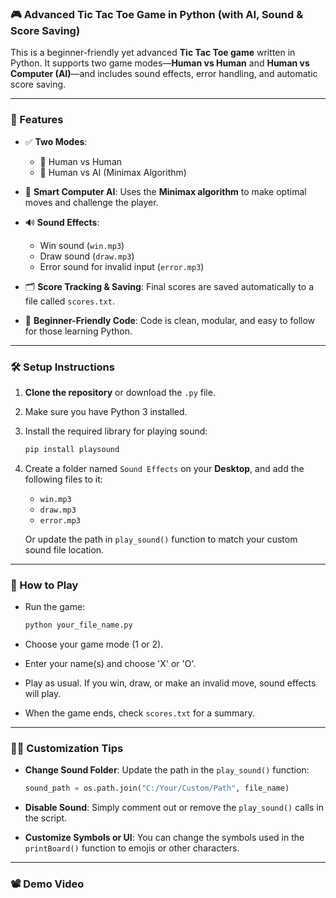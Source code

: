 ### 🎮 Advanced Tic Tac Toe Game in Python (with AI, Sound & Score Saving)

This is a beginner-friendly yet advanced **Tic Tac Toe game** written in Python. It supports two game modes—**Human vs Human** and **Human vs Computer (AI)**—and includes sound effects, error handling, and automatic score saving.

---

### 🚀 Features

* ✅ **Two Modes**:

  * 👥 Human vs Human
  * 🤖 Human vs AI (Minimax Algorithm)

* 🧠 **Smart Computer AI**:
  Uses the **Minimax algorithm** to make optimal moves and challenge the player.

* 🔊 **Sound Effects**:

  * Win sound (`win.mp3`)
  * Draw sound (`draw.mp3`)
  * Error sound for invalid input (`error.mp3`)

* 🗂️ **Score Tracking & Saving**:
  Final scores are saved automatically to a file called `scores.txt`.

* 🧩 **Beginner-Friendly Code**:
  Code is clean, modular, and easy to follow for those learning Python.

---

### 🛠️ Setup Instructions

1. **Clone the repository** or download the `.py` file.
2. Make sure you have Python 3 installed.
3. Install the required library for playing sound:

   ```bash
   pip install playsound
   ```
4. Create a folder named `Sound Effects` on your **Desktop**, and add the following files to it:

   * `win.mp3`
   * `draw.mp3`
   * `error.mp3`

   Or update the path in `play_sound()` function to match your custom sound file location.

---

### 🎯 How to Play

* Run the game:

  ```bash
  python your_file_name.py
  ```
* Choose your game mode (1 or 2).
* Enter your name(s) and choose 'X' or 'O'.
* Play as usual. If you win, draw, or make an invalid move, sound effects will play.
* When the game ends, check `scores.txt` for a summary.

---

### 🧑‍🔧 Customization Tips

* **Change Sound Folder**:
  Update the path in the `play_sound()` function:

  ```python
  sound_path = os.path.join("C:/Your/Custom/Path", file_name)
  ```

* **Disable Sound**:
  Simply comment out or remove the `play_sound()` calls in the script.

* **Customize Symbols or UI**:
  You can change the symbols used in the `printBoard()` function to emojis or other characters.

---
### 📽️ Demo Video 
